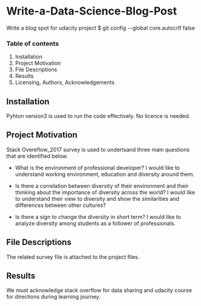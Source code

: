 # Write-a-Data-Science-Blog-Post
 Write a blog spot for udacity project
$ git config --global core.autocrlf false

### Table of contents
1. Installation
2. Project Motivation
3. File Descriptions
4. Results
5. Licensing, Authors, Acknowledgements

## Installation
Pyhton version3 is used to run the code effectively. No licence is needed.

## Project Motivation
Stack Overeflow_2017 survey is used to undertsand three main questions that are identified below.
* What is the environment of professional developer? I would like to understand working environment, education and diversity around them.

* Is there a correlation between diversity of their environment and their thinking about the importance of diversity across the world? I would like to understand their view to diversity and show the similarities and differences between other cultures?

* Is there a sign to change the diversity in short term? I would like to analyze diversity among students as a follower of professionals.  

## File Descriptions
The related survey file is attached to the project files. 

## Results
We must acknowledge stack overflow for data sharing and udacity course for directions during learning journey.



